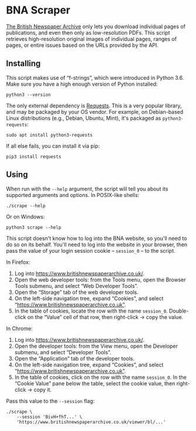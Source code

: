 # BNA Scraper

[The British Newspaper Archive][bna] only lets you download individual pages
of publications,
and even then only as low-resolution PDFs.
This script retrieves high-resolution original images
of individual pages,
ranges of pages,
or entire issues
based on the URLs provided by the API.

[bna]: https://www.britishnewspaperarchive.co.uk/

## Installing

This script makes use of “f-strings”,
which were introduced in Python 3.6.
Make sure you have a high enough version of Python installed:

    python3 --version

The only external dependency is [Requests].
This is a very popular library,
and may be packaged by your OS vendor.
For example, on Debian-based Linux distributions
(e.g., Debian, Ubuntu, Mint),
it's packaged as `python3-requests`:

    sudo apt install python3-requests

If all else fails, you can install it via pip:

    pip3 install requests

[requests]: https://pypi.org/project/requests/

## Using

When run with the `--help` argument,
the script will tell you about its supported arguments and options.
In POSIX-like shells:

    ./scrape --help

Or on Windows:

    python3 scrape --help

This script doesn't know how to log into the BNA website,
so you'll need to do so on its behalf.
You'll need to log into the website in your browser,
then pass the value of your login session cookie –
`session_0` –
to the script.

In Firefox:

1. Log into https://www.britishnewspaperarchive.co.uk/.
2. Open the web developer tools: from the Tools menu, open the Browser Tools submenu, and select “Web Developer Tools”.
3. Open the “Storage” tab of the web developer tools.
4. On the left-side navigation tree, expand “Cookies”, and select “https://www.britishnewspaperarchive.co.uk”.
5. In the table of cookies, locate the row with the name `session_0`. Double-click on the “Value” cell of that row, then right-click → copy the value.

In Chrome:

1. Log into https://www.britishnewspaperarchive.co.uk/.
2. Open the developer tools: from the View menu, open the Developer submenu, and select “Developer Tools”.
3. Open the “Application” tab of the developer tools.
4. On the left-side navigation tree, expand “Cookies”, and select “https://www.britishnewspaperarchive.co.uk”.
5. In the table of cookies, click on the row with the name `session_0`. In the “Cookie Value” pane below the table, select the cookie value, then right-click → copy it.

Pass this value to the `--session` flag:

    ./scrape \
        --session 'BivH+fhT...' \
        'https://www.britishnewspaperarchive.co.uk/viewer/bl/...'
